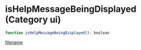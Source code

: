# isHelpMessageBeingDisplayed (Category ui)

```js
function isHelpMessageBeingDisplayed(): boolean
```

[filename](isHelpMessageBeingDisplayed_m.md ':include')